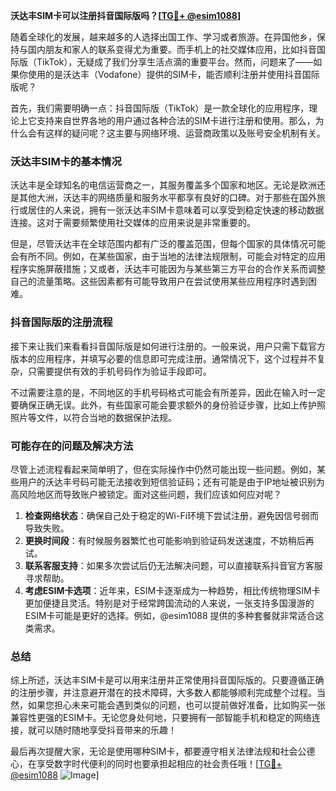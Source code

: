 **沃达丰SIM卡可以注册抖音国际版吗？[[TG💪+ @esim1088](https://t.me/s/esim1088)]**

随着全球化的发展，越来越多的人选择出国工作、学习或者旅游。在异国他乡，保持与国内朋友和家人的联系变得尤为重要。而手机上的社交媒体应用，比如抖音国际版（TikTok），无疑成了我们分享生活点滴的重要平台。然而，问题来了——如果你使用的是沃达丰（Vodafone）提供的SIM卡，能否顺利注册并使用抖音国际版呢？

首先，我们需要明确一点：抖音国际版（TikTok）是一款全球化的应用程序，理论上它支持来自世界各地的用户通过各种合法的SIM卡进行注册和使用。那么，为什么会有这样的疑问呢？这主要与网络环境、运营商政策以及账号安全机制有关。

### 沃达丰SIM卡的基本情况

沃达丰是全球知名的电信运营商之一，其服务覆盖多个国家和地区。无论是欧洲还是其他大洲，沃达丰的网络质量和服务水平都享有良好的口碑。对于那些在国外旅行或居住的人来说，拥有一张沃达丰SIM卡意味着可以享受到稳定快速的移动数据连接。这对于需要频繁使用社交媒体的应用来说是非常重要的。

但是，尽管沃达丰在全球范围内都有广泛的覆盖范围，但每个国家的具体情况可能会有所不同。例如，在某些国家，由于当地的法律法规限制，可能会对特定的应用程序实施屏蔽措施；又或者，沃达丰可能因为与某些第三方平台的合作关系而调整自己的流量策略。这些因素都有可能导致用户在尝试使用某些应用程序时遇到困难。

### 抖音国际版的注册流程

接下来让我们来看看抖音国际版是如何进行注册的。一般来说，用户只需下载官方版本的应用程序，并填写必要的信息即可完成注册。通常情况下，这个过程并不复杂，只需要提供有效的手机号码作为验证手段即可。

不过需要注意的是，不同地区的手机号码格式可能会有所差异，因此在输入时一定要确保正确无误。此外，有些国家可能会要求额外的身份验证步骤，比如上传护照照片等文件，以符合当地的数据保护法规。

### 可能存在的问题及解决方法

尽管上述流程看起来简单明了，但在实际操作中仍然可能出现一些问题。例如，某些用户的沃达丰号码可能无法接收到短信验证码；还有可能是由于IP地址被识别为高风险地区而导致账户被锁定。面对这些问题，我们应该如何应对呢？

1. **检查网络状态**：确保自己处于稳定的Wi-Fi环境下尝试注册，避免因信号弱而导致失败。
2. **更换时间段**：有时候服务器繁忙也可能影响到验证码发送速度，不妨稍后再试。
3. **联系客服支持**：如果多次尝试后仍无法解决问题，可以直接联系抖音官方客服寻求帮助。
4. **考虑ESIM卡选项**：近年来，ESIM卡逐渐成为一种趋势，相比传统物理SIM卡更加便捷且灵活。特别是对于经常跨国流动的人来说，一张支持多国漫游的ESIM卡可能是更好的选择。例如，@esim1088 提供的多种套餐就非常适合这类需求。

### 总结

综上所述，沃达丰SIM卡是可以用来注册并正常使用抖音国际版的。只要遵循正确的注册步骤，并注意避开潜在的技术障碍，大多数人都能够顺利完成整个过程。当然，如果您担心未来可能会遇到类似的问题，也可以提前做好准备，比如购买一张兼容性更强的ESIM卡。无论您身处何地，只要拥有一部智能手机和稳定的网络连接，就可以随时随地享受抖音带来的乐趣！

最后再次提醒大家，无论是使用哪种SIM卡，都要遵守相关法律法规和社会公德心，在享受数字时代便利的同时也要承担起相应的社会责任哦！[[TG💪+ @esim1088](https://t.me/s/esim1088) ![Image](https://i.postimg.cc/4NQfJmqS/Snipaste-2025-05-13-00-14-12.png)]